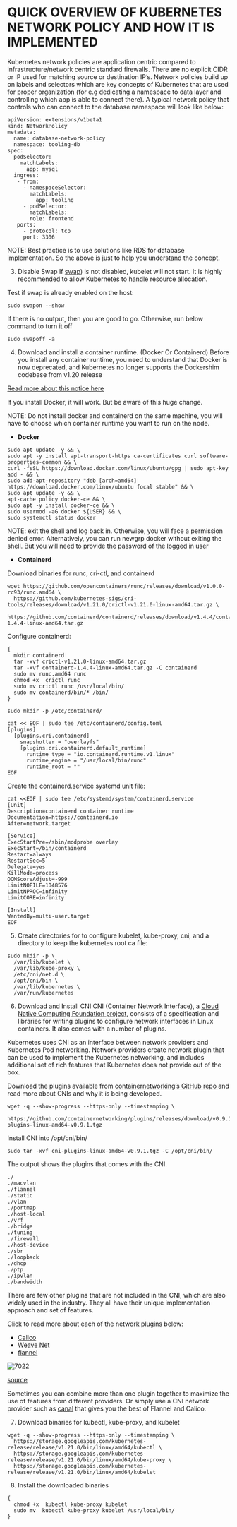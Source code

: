 # QUICK OVERVIEW OF KUBERNETES NETWORK POLICY AND HOW IT IS IMPLEMENTED

Kubernetes network policies are application centric compared to infrastructure/network centric standard firewalls. There are no 
explicit CIDR or IP used for matching source or destination IP’s. Network policies build up on labels and selectors which are key
concepts of Kubernetes that are used for proper organization (for e.g dedicating a namespace to data layer and controlling which app
is able to connect there). A typical network policy that controls who can connect to the database namespace will look like below:

```
apiVersion: extensions/v1beta1
kind: NetworkPolicy
metadata:
  name: database-network-policy
  namespace: tooling-db
spec:
  podSelector:
    matchLabels:
      app: mysql
  ingress:
   - from:
     - namespaceSelector:
       matchLabels:
         app: tooling
     - podSelector:
       matchLabels:
       role: frontend
   ports:
     - protocol: tcp
     port: 3306
```

NOTE: Best practice is to use solutions like RDS for database implementation. So the above is just to help you understand the concept.

3. Disable Swap
If [swap](https://opensource.com/article/18/9/swap-space-linux-systems)) is not disabled, kubelet will not start. It is highly
recommended to allow Kubernetes to handle resource allocation.

Test if swap is already enabled on the host:

```
sudo swapon --show
```

If there is no output, then you are good to go. Otherwise, run below command to turn it off

```
sudo swapoff -a
```


4. Download and install a container runtime. (Docker Or Containerd)
Before you install any container runtime, you need to understand that Docker is now deprecated, and Kubernetes no longer supports 
the Dockershim codebase from v1.20 release

[Read more about this notice here](https://kubernetes.io/blog/2020/12/02/dockershim-faq/)

If you install Docker, it will work. But be aware of this huge change.

NOTE: Do not install docker and containerd on the same machine, you will have to choose which container runtime you want to run on 
the node.


- **Docker**

```
sudo apt update -y && \
sudo apt -y install apt-transport-https ca-certificates curl software-properties-common && \
curl -fsSL https://download.docker.com/linux/ubuntu/gpg | sudo apt-key add - && \
sudo add-apt-repository "deb [arch=amd64] https://download.docker.com/linux/ubuntu focal stable" && \
sudo apt update -y && \
apt-cache policy docker-ce && \
sudo apt -y install docker-ce && \
sudo usermod -aG docker ${USER} && \
sudo systemctl status docker
```


NOTE: exit the shell and log back in. Otherwise, you will face a permission denied error. Alternatively, you can run newgrp docker
without exiting the shell. But you will need to provide the password of the logged in user


- **Containerd**

Download binaries for runc, cri-ctl, and containerd

```
wget https://github.com/opencontainers/runc/releases/download/v1.0.0-rc93/runc.amd64 \
  https://github.com/kubernetes-sigs/cri-tools/releases/download/v1.21.0/crictl-v1.21.0-linux-amd64.tar.gz \
  https://github.com/containerd/containerd/releases/download/v1.4.4/containerd-1.4.4-linux-amd64.tar.gz 
```

Configure containerd:

```
{
  mkdir containerd
  tar -xvf crictl-v1.21.0-linux-amd64.tar.gz
  tar -xvf containerd-1.4.4-linux-amd64.tar.gz -C containerd
  sudo mv runc.amd64 runc
  chmod +x  crictl runc  
  sudo mv crictl runc /usr/local/bin/
  sudo mv containerd/bin/* /bin/
}
```

```
sudo mkdir -p /etc/containerd/
```

```
cat << EOF | sudo tee /etc/containerd/config.toml
[plugins]
  [plugins.cri.containerd]
    snapshotter = "overlayfs"
    [plugins.cri.containerd.default_runtime]
      runtime_type = "io.containerd.runtime.v1.linux"
      runtime_engine = "/usr/local/bin/runc"
      runtime_root = ""
EOF
```

Create the containerd.service systemd unit file:

```
cat <<EOF | sudo tee /etc/systemd/system/containerd.service
[Unit]
Description=containerd container runtime
Documentation=https://containerd.io
After=network.target

[Service]
ExecStartPre=/sbin/modprobe overlay
ExecStart=/bin/containerd
Restart=always
RestartSec=5
Delegate=yes
KillMode=process
OOMScoreAdjust=-999
LimitNOFILE=1048576
LimitNPROC=infinity
LimitCORE=infinity

[Install]
WantedBy=multi-user.target
EOF
```

5. Create directories for to configure kubelet, kube-proxy, cni, and a directory to keep the kubernetes root ca file:

```
sudo mkdir -p \
  /var/lib/kubelet \
  /var/lib/kube-proxy \
  /etc/cni/net.d \
  /opt/cni/bin \
  /var/lib/kubernetes \
  /var/run/kubernetes
```

6. Download and Install CNI
CNI (Container Network Interface), a [Cloud Native Computing Foundation project](https://www.cncf.io/), 
consists of a specification and libraries for writing plugins to configure network interfaces in Linux containers. It also comes 
with a number of plugins.

Kubernetes uses CNI as an interface between network providers and Kubernetes Pod networking. Network providers create network 
plugin that can be used to implement the Kubernetes networking, and includes additional set of rich features that Kubernetes does 
not provide out of the box.

Download the plugins available from [containernetworking’s GitHub repo ](https://github.com/containernetworking/cni)and read more
about CNIs and why it is being developed.

```
wget -q --show-progress --https-only --timestamping \
  https://github.com/containernetworking/plugins/releases/download/v0.9.1/cni-plugins-linux-amd64-v0.9.1.tgz
```

Install CNI into /opt/cni/bin/

```
sudo tar -xvf cni-plugins-linux-amd64-v0.9.1.tgz -C /opt/cni/bin/
```

The output shows the plugins that comes with the CNI.


```
./
./macvlan
./flannel
./static
./vlan
./portmap
./host-local
./vrf
./bridge
./tuning
./firewall
./host-device
./sbr
./loopback
./dhcp
./ptp
./ipvlan
./bandwidth
```

There are few other plugins that are not included in the CNI, which are also widely used in the industry. They all have their unique 
implementation approach and set of features.

Click to read more about each of the network plugins below:

- [Calico](https://www.tigera.io/project-calico/)
- [Weave Net](https://www.weave.works/docs/net/latest/overview/)
- [flannel](https://github.com/flannel-io/flannel)


![7022](https://user-images.githubusercontent.com/85270361/210216885-fb77837e-2b0d-42f5-88b9-80464159fb49.PNG)

[source](https://ranchermanager.docs.rancher.com/v2.5/faq/container-network-interface-providers)


Sometimes you can combine more than one plugin together to maximize the use of features from different providers. Or simply use
a CNI network provider such as [canal](https://github.com/projectcalico/canal) that gives you the best of Flannel and Calico.


7. Download binaries for kubectl, kube-proxy, and kubelet

```
wget -q --show-progress --https-only --timestamping \
  https://storage.googleapis.com/kubernetes-release/release/v1.21.0/bin/linux/amd64/kubectl \
  https://storage.googleapis.com/kubernetes-release/release/v1.21.0/bin/linux/amd64/kube-proxy \
  https://storage.googleapis.com/kubernetes-release/release/v1.21.0/bin/linux/amd64/kubelet
```

8. Install the downloaded binaries

```
{
  chmod +x  kubectl kube-proxy kubelet  
  sudo mv  kubectl kube-proxy kubelet /usr/local/bin/
}
```





